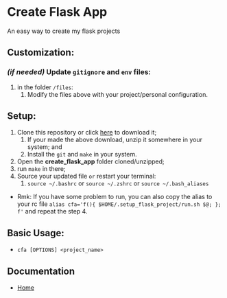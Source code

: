 # Create Flask App

An easy way to create my flask projects

## Customization:

### _(if needed)_ Update `gitignore` and `env` files:

1. in the folder `/files`:
   1. Modify the files above with your project/personal configuration.

## Setup:

1. Clone this repository or click [here](https://github.com/vitoivan/create_flask_app/archive/refs/heads/master.zip) to download it;
   1. If your made the above download, unzip it somewhere in your system; and
   2. Install the `git` and `make` in your system.
2. Open the **create_flask_app** folder cloned/unzipped;
3. run `make` in there;
4. Source your updated file `or` restart your terminal:
   1. `source ~/.bashrc` or `source ~/.zshrc` or `source ~/.bash_aliases`

- Rmk: If you have some problem to run, you can also copy the alias to your rc file
  `alias cfa='f(){ $HOME/.setup_flask_project/run.sh $@; }; f'`
  and repeat the step 4.

## Basic Usage:

- `cfa [OPTIONS] <project_name>`

## Documentation

- [Home](https://github.com/vitoivan/create_flask_app/wiki)
